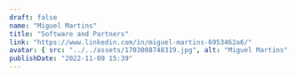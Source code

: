 ```yaml
---
draft: false
name: "Miguel Martins"
title: "Software and Partners"
link: "https://www.linkedin.com/in/miguel-martins-6953462a6/"
avatar: { src: "../../assets/1703008748319.jpg", alt: "Miguel Martins" }
publishDate: "2022-11-09 15:39"
---
```

